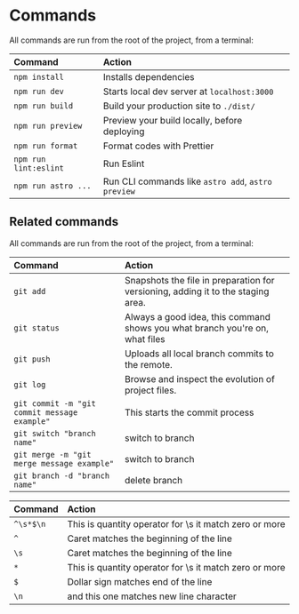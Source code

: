 # Commands

All commands are run from the root of the project, from a terminal:

| Command               | Action                                             |
| :-------------------- | :------------------------------------------------- |
| `npm install`         | Installs dependencies                              |
| `npm run dev`         | Starts local dev server at `localhost:3000`        |
| `npm run build`       | Build your production site to `./dist/`            |
| `npm run preview`     | Preview your build locally, before deploying       |
| `npm run format`      | Format codes with Prettier                         |
| `npm run lint:eslint` | Run Eslint                                         |
| `npm run astro ...`   | Run CLI commands like `astro add`, `astro preview` |

## Related commands

All commands are run from the root of the project, from a terminal:

| Command                                      | Action                                                                           |
| :------------------------------------------- | :------------------------------------------------------------------------------- |
| `git add`                                    | Snapshots the file in preparation for versioning, adding it to the staging area. |
| `git status`                                 | Always a good idea, this command shows you what branch you're on, what files     |
| `git push`                                   | Uploads all local branch commits to the remote.                                  |
| `git log`                                    | Browse and inspect the evolution of project files.                               |
| `git commit -m "git commit message example"` | This starts the commit process                                                   |
| `git switch "branch name"`                   | switch to branch                                                                 |
| `git merge -m "git merge message example"`   | switch to branch                                                                 |
| `git branch -d "branch name"`                | delete branch                                                                    |

| Command   | Action                                                 |
| :-------- | :----------------------------------------------------- |
| `^\s*$\n` | This is quantity operator for \s it match zero or more |
| `^`       | Caret matches the beginning of the line                |
| `\s`      | Caret matches the beginning of the line                |
| `*`       | This is quantity operator for \s it match zero or more |
| `$`       | Dollar sign matches end of the line                    |
| `\n`      | and this one matches new line character                |
